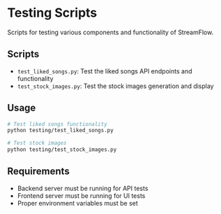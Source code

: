 # Testing Scripts

Scripts for testing various components and functionality of StreamFlow.

## Scripts

- `test_liked_songs.py`: Test the liked songs API endpoints and functionality
- `test_stock_images.py`: Test the stock images generation and display

## Usage

```bash
# Test liked songs functionality
python testing/test_liked_songs.py

# Test stock images
python testing/test_stock_images.py
```

## Requirements

- Backend server must be running for API tests
- Frontend server must be running for UI tests
- Proper environment variables must be set 